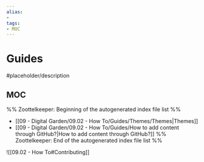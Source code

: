 ```yaml
---
alias:
- 
tags:
- MOC
---
```


# Guides

#placeholder/description 

## MOC

%% Zoottelkeeper: Beginning of the autogenerated index file list  %%
- [[09 - Digital Garden/09.02 - How To/Guides/Themes/Themes|Themes]]
- [[09 - Digital Garden/09.02 - How To/Guides/How to add content through GitHub?|How to add content through GitHub?]]
%% Zoottelkeeper: End of the autogenerated index file list  %%

![[09.02 - How To#Contributing]]